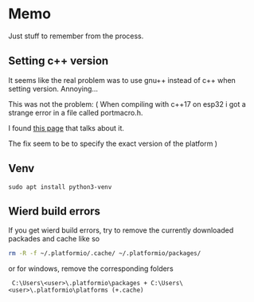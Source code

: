 # Memo
Just stuff to remember from the process.


## Setting c++ version

It seems like the real problem was to use gnu++ instead of c++ when setting version.
Annoying...

This was not the problem: (
When compiling with c++17 on esp32 i got a strange error in a file called 
portmacro.h.

I found [this page](https://community.platformio.org/t/static-assert-asserting-when-true/24654/4)
that talks about it.

The fix seem to be to specify the exact version of the platform
)

## Venv

```
sudo apt install python3-venv 
```



## Wierd build errors

If you get wierd build errors, try to remove the currently downloaded packades
and cache like so

```bash
rm -R -f ~/.platformio/.cache/ ~/.platformio/packages/
```

or for windows, remove the corresponding folders

```
 C:\Users\<user>\.platformio\packages + C:\Users\<user>\.platformio\platforms (+.cache)
```
